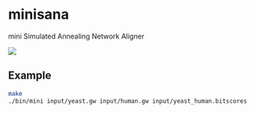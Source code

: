 # minisana
mini Simulated Annealing Network Aligner

![](http://i.imgur.com/1p6bqAj.png)

## Example

```sh
make
./bin/mini input/yeast.gw input/human.gw input/yeast_human.bitscores
```
